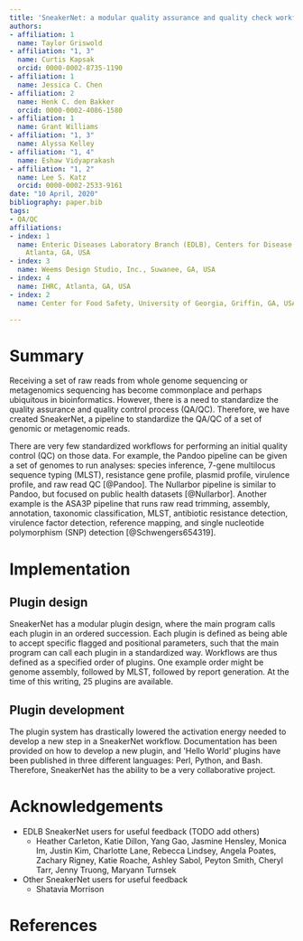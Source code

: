 ```yaml
---
title: 'SneakerNet: a modular quality assurance and quality check workflow for raw genomic and metagenomic read data'
authors:
- affiliation: 1
  name: Taylor Griswold
- affiliation: "1, 3"
  name: Curtis Kapsak
  orcid: 0000-0002-8735-1190
- affiliation: 1
  name: Jessica C. Chen
- affiliation: 2
  name: Henk C. den Bakker
  orcid: 0000-0002-4086-1580
- affiliation: 1
  name: Grant Williams
- affiliation: "1, 3"
  name: Alyssa Kelley
- affiliation: "1, 4"
  name: Eshaw Vidyaprakash
- affiliation: "1, 2"
  name: Lee S. Katz
  orcid: 0000-0002-2533-9161
date: "10 April, 2020"
bibliography: paper.bib
tags:
- QA/QC
affiliations:
- index: 1
  name: Enteric Diseases Laboratory Branch (EDLB), Centers for Disease Control and Prevention,
    Atlanta, GA, USA
- index: 3
  name: Weems Design Studio, Inc., Suwanee, GA, USA
- index: 4
  name: IHRC, Atlanta, GA, USA
- index: 2
  name: Center for Food Safety, University of Georgia, Griffin, GA, USA

---
```


# Summary

Receiving a set of raw reads from whole genome sequencing or metagenomics sequencing has become commonplace and perhaps ubiquitous in bioinformatics.
However, there is a need to standardize the quality assurance and quality control process (QA/QC).
Therefore, we have created SneakerNet, a pipeline to standardize the QA/QC of a set of genomic or metagenomic reads.

There are very few standardized workflows for performing an initial quality control (QC) on those data.
For example, the Pandoo pipeline can be given a set of genomes to run analyses: species inference, 7-gene multilocus sequence typing (MLST), resistance gene profile, plasmid profile, virulence profile, and raw read QC [@Pandoo].
The Nullarbor pipeline is similar to Pandoo, but focused on public health datasets [@Nullarbor].
Another example is the ASA3P pipeline that runs raw read trimming, assembly, annotation, taxonomic classification, MLST, antibiotic resistance detection, virulence factor detection, reference mapping, and single nucleotide polymorphism (SNP) detection [@Schwengers654319].

# Implementation

## Plugin design

SneakerNet has a modular plugin design, where the main program calls each plugin in an ordered succession.
Each plugin is defined as being able to accept specific flagged and positional parameters, such that
the main program can call each plugin in a standardized way.
Workflows are thus defined as a specified order of plugins. One example order might be genome assembly, followed by MLST, followed by report generation.
At the time of this writing, 25 plugins are available.

## Plugin development

The plugin system has drastically lowered the activation energy needed to develop a new step in a
SneakerNet workflow. Documentation has been provided on how to develop a new plugin,
and 'Hello World' plugins have been published in three different languages: Perl, Python, and Bash.
Therefore, SneakerNet has the ability to be a very collaborative project.

# Acknowledgements

* EDLB SneakerNet users for useful feedback (TODO add others)
  * Heather Carleton, Katie Dillon, Yang Gao, Jasmine Hensley, Monica Im, Justin Kim, Charlotte Lane, Rebecca Lindsey, Angela Poates, Zachary Rigney, Katie Roache, Ashley Sabol, Peyton Smith, Cheryl Tarr, Jenny Truong, Maryann Turnsek
* Other SneakerNet users for useful feedback
  * Shatavia Morrison

# References

